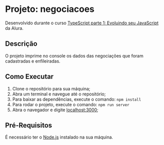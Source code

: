 # Projeto: negociacoes

Desenvolvido durante o curso [TypeScript parte 1: Evoluindo seu JavaScript](https://www.alura.com.br/curso-online-typescript-evoluindo-javascript) da Alura.

## Descrição

O projeto imprime no console os dados das negociações que foram cadastradas e enfileiradas.

## Como Executar

1. Clone o repositório para sua máquina;
2. Abra um terminal e navegue até o repositório;
3. Para baixar as dependências, execute o comando: ```npm install```
4. Para rodar o projeto, execute o comando: ```npm run server```
5. Abra o navegador e digite [localhost:3000](http://localhost:3000);

## Pré-Requisitos

É necessário ter o [Node.js](https://nodejs.org/en/download/) instalado na sua máquina.
